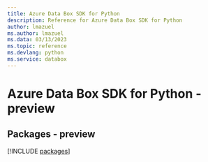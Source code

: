 ```yaml
---
title: Azure Data Box SDK for Python
description: Reference for Azure Data Box SDK for Python
author: lmazuel
ms.author: lmazuel
ms.data: 03/13/2023
ms.topic: reference
ms.devlang: python
ms.service: databox
---
```

# Azure Data Box SDK for Python - preview
## Packages - preview
[!INCLUDE [packages](data-box-index.md)]